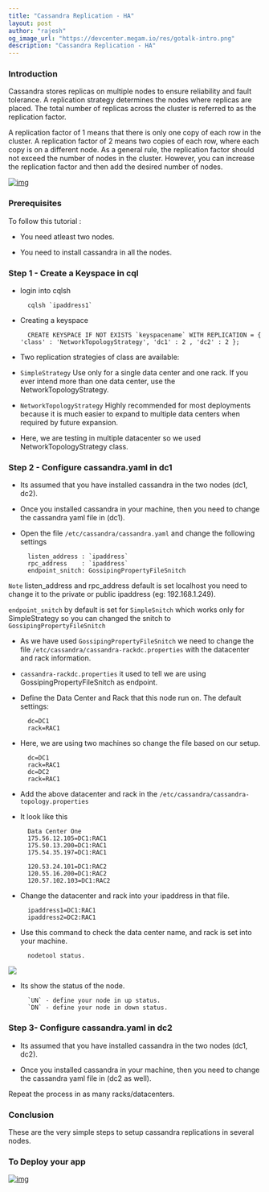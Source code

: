 ```yaml
---
title: "Cassandra Replication - HA"
layout: post
author: "rajesh"
og_image_url: "https://devcenter.megam.io/res/gotalk-intro.png"
description: "Cassandra Replication - HA"
---
```



### Introduction

Cassandra stores replicas on multiple nodes to ensure reliability and fault tolerance. A replication strategy determines the nodes where replicas are placed. The total number of replicas across the cluster is referred to as the replication factor.

A replication factor of 1 means that there is only one copy of each row in the cluster. A replication factor of 2 means two copies of each row, where each copy is on a different node. As a general rule, the replication factor should not exceed the number of nodes in the cluster. However, you can increase the replication factor and then add the desired number of nodes.

[![img](https://s3-ap-southeast-1.amazonaws.com/megampub/images/megamafrica/DEPLOY-TO-MEGAM-AFRICA-BIG1.png)](https://console.megamafrica.com)

### Prerequisites

To follow this tutorial :

* You need atleast two nodes.

* You need to install cassandra in all the nodes.

### Step 1 - Create a Keyspace in cql

* login into cqlsh

		cqlsh `ipaddress1`

* Creating a keyspace

		CREATE KEYSPACE IF NOT EXISTS `keyspacename` WITH REPLICATION = { 'class' : 'NetworkTopologyStrategy', 'dc1' : 2 , 'dc2' : 2 };

* Two replication strategies of class are available:

* `SimpleStrategy` Use only for a single data center and one rack. If you ever intend more than one data center, use the NetworkTopologyStrategy.

* `NetworkTopologyStrategy` Highly recommended for most deployments because it is much easier to expand to multiple data centers when required by future expansion.

* Here, we are testing in multiple datacenter so we used NetworkTopologyStrategy class.



### Step 2 - Configure cassandra.yaml in dc1

* Its assumed that you have installed cassandra in the two nodes (dc1, dc2).

* Once you installed cassandra in your machine, then you need to change the cassandra yaml file in (dc1).

* Open the file `/etc/cassandra/cassandra.yaml` and change the following settings

		listen_address : `ipaddress`
        rpc_address    : `ipaddress`
		endpoint_snitch: GossipingPropertyFileSnitch

`Note` listen_address and rpc_address default is set localhost you need to change it to the private or public ipaddress (eg: 192.168.1.249).

`endpoint_snitch` by default is set for `SimpleSnitch` which works only for SimpleStrategy so you can changed the snitch to `GossipingPropertyFileSnitch`

* As we have used `GossipingPropertyFileSnitch` we need to change the file `/etc/cassandra/cassandra-rackdc.properties` with the datacenter and rack information.

* `cassandra-rackdc.properties` it used to tell we are using GossipingPropertyFileSnitch as endpoint.

* Define the Data Center and Rack that this node run on. The default settings:

        dc=DC1
		rack=RAC1
* Here, we are using two machines so change the file based on our setup.

        dc=DC1
		rack=RAC1
		dc=DC2
		rack=RAC1

* Add the above datacenter and rack in the `/etc/cassandra/cassandra-topology.properties`

* It look like this

		Data Center One
		175.56.12.105=DC1:RAC1
		175.50.13.200=DC1:RAC1
		175.54.35.197=DC1:RAC1

		120.53.24.101=DC1:RAC2
		120.55.16.200=DC1:RAC2
		120.57.102.103=DC1:RAC2

* Change the datacenter and rack into your ipaddress in that file.

		ipaddress1=DC1:RAC1
		ipaddress2=DC2:RAC1

* Use this command to check the data center name, and rack is set into your machine.

		nodetool status.
![](http://devcenter.megam.io/content/images/2016/07/cassandra.png)
* Its show the status of the node.

        `UN` - define your node in up status.
        `DN` - define your node in down status.


### Step 3- Configure cassandra.yaml in dc2

* Its assumed that you have installed cassandra in the two nodes (dc1, dc2).

* Once you installed cassandra in your machine, then you need to change the cassandra yaml file in (dc2 as well).

Repeat the process in as many racks/datacenters.

### Conclusion

These are the very simple steps to setup cassandra replications in several nodes.

### To Deploy your app

[![img](https://s3-ap-southeast-1.amazonaws.com/megampub/images/megamafrica/DEPLOY-TO-MEGAM-AFRICA-BIG1.png)](https://console.megamafrica.com)
